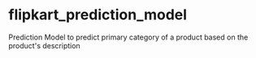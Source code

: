 # flipkart_prediction_model
Prediction Model to predict primary category of a product based on the product's description
